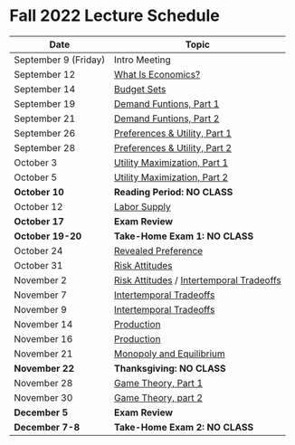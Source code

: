 # Fall 2022 Lecture Schedule

| Date | Topic |
|-----|-----|
| September 9 (Friday) | Intro Meeting |
| September 12 | [What Is Economics?](https://pjakiela.github.io/ECON251/1-what-is-econ.html) |
| September 14 | [Budget Sets](https://pjakiela.github.io/ECON251/2-budget-sets.html) |
| September 19 | [Demand Funtions, Part 1](https://pjakiela.github.io/ECON251/3-demand.html) |
| September 21 | [Demand Funtions, Part 2](https://pjakiela.github.io/ECON251/3-demand.html) |
| September 26 | [Preferences & Utility, Part 1](https://pjakiela.github.io/ECON251/4-preferences.html) |
| September 28 | [Preferences & Utility, Part 2](https://pjakiela.github.io/ECON251/4-preferences.html) |
| October 3 | [Utility Maximization, Part 1](https://pjakiela.github.io/ECON251/5-maximization.html) |
| October 5 | [Utility Maximization, Part 2](https://pjakiela.github.io/ECON251/5-maximization.html) |
| **October 10** | **Reading Period:  NO CLASS** |
| October 12 | [Labor Supply](https://pjakiela.github.io/ECON251/6-labor-supply.html) |
| **October 17** | **Exam Review** |
| **October 19-20** | **Take-Home Exam 1:  NO CLASS** |
| October 24 | [Revealed Preference](https://pjakiela.github.io/ECON251/7-revealed-preference.html) |
| October 31 | [Risk Attitudes](https://pjakiela.github.io/ECON251/8-risk-prefs.html) |
| November 2 | [Risk Attitudes](https://pjakiela.github.io/ECON251/8-risk-prefs.html) / [Intertemporal Tradeoffs](https://pjakiela.github.io/ECON251/9-time-prefs.html) |
| November 7 | [Intertemporal Tradeoffs](https://pjakiela.github.io/ECON251/9-time-prefs.html) |
| November 9 | [Intertemporal Tradeoffs](https://pjakiela.github.io/ECON251/9-time-prefs.html) |
| November 14 | [Production](https://pjakiela.github.io/ECON251/10-production.html) |
| November 16 | [Production](https://pjakiela.github.io/ECON251/10-production.html) | 
| November 21 | [Monopoly and Equilibrium](https://pjakiela.github.io/ECON251/11-monopoly.html) |
| **November 22** | **Thanksgiving:  NO CLASS** |
| November 28 | [Game Theory, Part 1](https://pjakiela.github.io/ECON251/12-games.html) |
| November 30 | [Game Theory, part 2](https://pjakiela.github.io/ECON251/12-games.html) | 
| **December 5** | **Exam Review** |
| **December 7-8** | **Take-Home Exam 2:  NO CLASS** |
